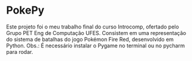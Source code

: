 # PokePy
Este projeto foi o meu trabalho final do curso Introcomp, ofertado pelo Grupo PET Eng de Computação UFES.
Consistem em uma representação do sistema de batalhas do jogo Pokémon Fire Red, desenvolvido em Python.
Obs.: É necessário instalar o Pygame no terminal ou no pycharm para rodar.
